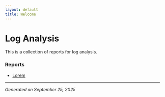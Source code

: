 ```yaml
---
layout: default
title: Welcome
---
```


# Log Analysis

This is a collection of reports for log analysis.

### Reports
- [Lorem](/outputs/url_categorization_report_20250925_204151.md)
---
*Generated on September 25, 2025*
